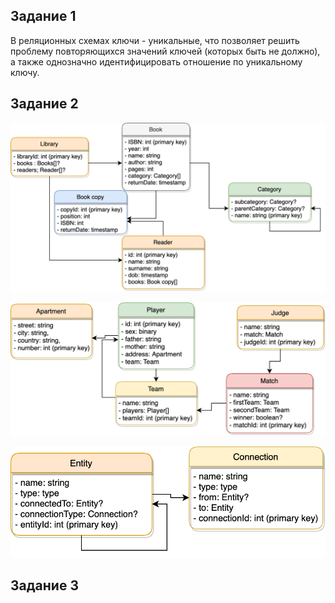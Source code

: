 ## Задание 1
В реляционных схемах ключи - уникальные, что позволяет решить проблему повторяющихся значений ключей (которых быть не должно), а также однозначно идентифицировать отношение по уникальному ключу.

## Задание 2
![img](1задание.png)

![img](2задание.png)

![img](3задание.png)

## Задание 3
